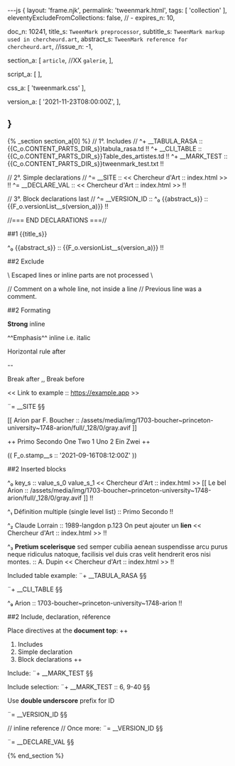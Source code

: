 ---js
{
  layout:   'frame.njk',
  permalink: 'tweenmark.html',
  tags:    [ 'collection' ],
  eleventyExcludeFromCollections: false,
  // - expires_n: 10,

  doc_n:    10241,
  title_s:   `TweenMark preprocessor`,
  subtitle_s: `TweenMark markup used in chercheurd.art`,
  abstract_s: `TweenMark reference for chercheurd.art`,
  //issue_n:   -1,

  section_a:
  [
   `article`,
   //XX `galerie`,
  ],

  script_a:
  [
  ],

  css_a:
  [
   'tweenmark.css'
  ],

  version_a:
  [
   '2021-11-23T08:00:00Z',
  ],
  
}
---
{% _section section_a[0] %}
// 1°. Includes //
^+  __TABULA_RASA  ::  {{C_o.CONTENT_PARTS_DIR_s}}tabula_rasa.td !!
^+  __CLI_TABLE    ::  {{C_o.CONTENT_PARTS_DIR_s}}Table_des_artistes.td !!
^+  __MARK_TEST    ::  {{C_o.CONTENT_PARTS_DIR_s}}tweenmark_test.txt !!

// 2°. Simple declarations //
^=  __SITE         ::  << Chercheur d'Art  ::  index.html >> !!
^=  __DECLARE_VAL  ::  << Chercheur d'Art  ::  index.html >> !!

// 3°. Block declarations last //
^=  __VERSION_ID   :: 
^₀  {{abstract_s}}  ::  {{F_o.versionList__s(version_a)}} !!

//=== END DECLARATIONS ===//

##1 {{title_s}}

^₀  {{abstract_s}}
::  {{F_o.versionList__s(version_a)}} !!




##2 Exclude

\\
Escaped lines or inline parts are not processed
\\

// Comment on a whole line, not inside a line //
Previous line was a comment.

##2 Formating

**Strong** inline


^^Emphasis^^ inline i.e. italic


Horizontal rule after 

--

Break after  ,,
Break before


<< Link to example  ::  https://example.app >>

¨= __SITE §§


[[ Arion par F. Boucher  ::  /assets/media/img/1703-boucher~princeton-university~1748-arion/full/_128/0/gray.avif ]]


++
Primo
Secondo
  One
  Two
    1
      Uno
    2
      Ein
      Zwei
++


(( F_o.stamp__s  ::  '2021-09-16T08:12:00Z' ))




##2 Inserted blocks

^₀  key_s ::
value_s_0
value_s_1
<< Chercheur d'Art  ::  index.html >>
[[ Le bel Arion  ::  /assets/media/img/1703-boucher~princeton-university~1748-arion/full/_128/0/gray.avif ]] !!


^₁  Définition multiple (single level list) ::
Primo
Secondo !!


^₂  Claude Lorrain ::
1989-langdon
p.123
On peut ajouter un **lien**
<< Chercheur d'Art  ::  index.html >> !!


^₃  **Pretium scelerisque** sed semper cubilia aenean suspendisse arcu purus neque ridiculus natoque, facilisis vel duis cras velit hendrerit eros nisi montes. ::
A. Dupin
<< Chercheur d'Art  ::  index.html >> !!

Included table example:
¨+  __TABULA_RASA  §§

¨+  __CLI_TABLE  §§


^₉  Arion  ::
1703-boucher~princeton-university~1748-arion !!




##2 Include, declaration, réference

Place directives at the **document top**:
++
1. Includes
2. Simple declaration
3. Block declarations
++


Include: 
¨+  __MARK_TEST  §§

Include selection: 
¨+  __MARK_TEST  ::  6, 9-40 §§

Use **double underscore** prefix for ID

¨=  __VERSION_ID  §§

// inline reference //
Once more: ¨=  __VERSION_ID  §§

¨=  __DECLARE_VAL  §§

{% end_section %}
